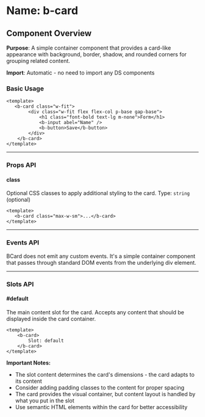 # Name: b-card
## Component Overview

**Purpose**: A simple container component that provides a card-like appearance with background, border, shadow, and rounded corners for grouping related content.

**Import**: Automatic - no need to import any DS components

### Basic Usage

```vue
<template>
   <b-card class="w-fit">
        <div class="w-fit flex flex-col p-base gap-base">
            <h1 class="font-bold text-lg m-none">Form</h1>
            <b-input abel="Name" />
            <b-button>Save</b-button>
        </div>
    </b-card>
</template>
```

---

### Props API

#### class
Optional CSS classes to apply additional styling to the card. Type: `string` (optional)

```vue
<template>
   <b-card class="max-w-sm">...</b-card>
</template>
```

---

### Events API

BCard does not emit any custom events. It's a simple container component that passes through standard DOM events from the underlying div element.

---

### Slots API

#### #default
The main content slot for the card. Accepts any content that should be displayed inside the card container.

```vue
<template>
    <b-card>
        Slot: default
    </b-card>
</template>
```

**Important Notes:**
- The slot content determines the card's dimensions - the card adapts to its content
- Consider adding padding classes to the content for proper spacing
- The card provides the visual container, but content layout is handled by what you put in the slot
- Use semantic HTML elements within the card for better accessibility